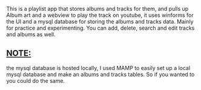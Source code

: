 This is a playlist app that stores albums and tracks for them, and pulls up Album art and a webview to play the track on youtube, it uses winforms for the UI and a mysql database
for storing the albums and tracks data. Mainly for practice and experimenting. You can add, delete, search and edit tracks and albums as well.

<h2><u><b>NOTE: </b></u></h2> the mysql database is hosted locally,
 I used MAMP to easily set up a local mysql database and make an albums and tracks tables. So if you wanted to you could do the same.